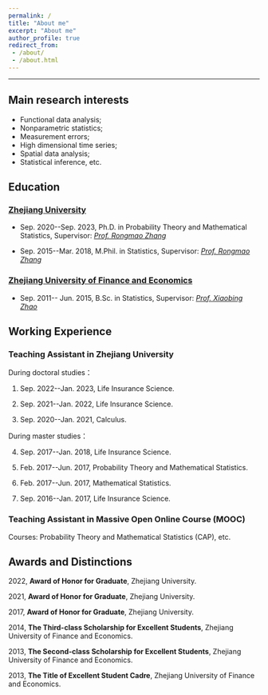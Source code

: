 ```yaml
---
permalink: /
title: "About me"
excerpt: "About me"
author_profile: true
redirect_from:
 - /about/
 - /about.html
---
```

- - -


 ## Main research interests
- Functional data analysis;
- Nonparametric statistics; 
- Measurement errors;  
- High dimensional time series;  
- Spatial data analysis; 
- Statistical inference, etc.

## Education

### [Zhejiang University](https://www.zju.edu.cn/)

- Sep. 2020--Sep. 2023, Ph.D. in Probability Theory and Mathematical Statistics,  Supervisor: *[Prof. Rongmao Zhang](https://person.zju.edu.cn/en/0006280)* 

- Sep. 2015--Mar. 2018, M.Phil. in Statistics,  Supervisor: *[Prof. Rongmao Zhang](https://person.zju.edu.cn/en/0006280)* 

### [Zhejiang University of Finance and Economics](https://www.zufe.edu.cn/)

- Sep. 2011-- Jun. 2015, B.Sc. in Statistics,  Supervisor: *[Prof. Xiaobing Zhao](https://ds.zufe.edu.cn/info/1104/4821.htm)* 

## Working Experience

### Teaching Assistant in Zhejiang University
 
During doctoral studies： 

1. Sep. 2022--Jan. 2023, Life Insurance Science.

2. Sep. 2021--Jan. 2022, Life Insurance Science.

3. Sep. 2020--Jan. 2021, Calculus.

During master studies：

4. Sep. 2017--Jan. 2018, Life Insurance Science.

5. Feb. 2017--Jun. 2017, Probability Theory and Mathematical Statistics.

6. Feb. 2017--Jun. 2017, Mathematical Statistics.

7. Sep. 2016--Jan. 2017, Life Insurance Science.

### Teaching Assistant in Massive Open Online Course (MOOC)

Courses: Probability Theory and Mathematical Statistics (CAP), etc.

## Awards and Distinctions

2022, **Award of Honor for Graduate**, Zhejiang University.

2021, **Award of Honor for Graduate**, Zhejiang University.

2017, **Award of Honor for Graduate**, Zhejiang University.

2014, **The Third-class Scholarship for Excellent Students**, Zhejiang University of Finance and Economics.

2013, **The Second-class Scholarship for Excellent Students**, Zhejiang University of Finance and Economics.

2013, **The Title of Excellent Student Cadre**, Zhejiang University of Finance and Economics. 

